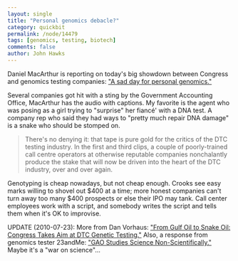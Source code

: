 ```yaml
---
layout: single 
title: "Personal genomics debacle?" 
category: quickbit
permalink: /node/14479
tags: [genomics, testing, biotech] 
comments: false 
author: John Hawks 
---
```


Daniel MacArthur is reporting on today's big showdown between Congress and genomics testing companies: <a href="http://scienceblogs.com/geneticfuture/2010/07/a_sad_day_for_personal_genomic.php">"A sad day for personal genomics."</a>

Several companies got hit with a sting by the Government Accounting Office, MacArthur has the audio with captions. My favorite is the agent who was posing as a girl trying to "surprise" her fianc&eacute;' with a DNA test. A company rep who said they had ways to "pretty much repair DNA damage" is a snake who should be stomped on. 

<blockquote>There's no denying it: that tape is pure gold for the critics of the DTC testing industry. In the first and third clips, a couple of poorly-trained call centre operators at otherwise reputable companies nonchalantly produce the stake that will now be driven into the heart of the DTC industry, over and over again.</blockquote>

Genotyping is cheap nowadays, but not cheap enough. Crooks see easy marks willing to shovel out $400 at a time; more honest companies can't turn away too many $400 prospects or else their IPO may tank. Call center employees work with a script, and somebody writes the script and tells them when it's OK to improvise. 

UPDATE (2010-07-23): More from Dan Vorhaus: <a href="http://www.genomicslawreport.com/index.php/2010/07/22/from-gulf-oil-to-snake-oil-congress-takes-aim-at-dtc-genetic-testing/">"From Gulf Oil to Snake Oil: Congress Takes Aim at DTC Genetic Testing."</a> Also, a response from genomics tester 23andMe: <a href="http://spittoon.23andme.com/2010/07/23/gao-studies-science-non-scientifically/">"GAO Studies Science Non-Scientifically."</a> Maybe it's a "war on science"...

